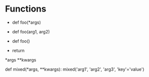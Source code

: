 # Functions

- def foo(*args)
- def foo(arg1, arg2)
- def foo()

- return

*args
**kwargs

def mixed(*args, **kwargs):
mixed('arg1', 'arg2', 'arg3', 'key'='value')
